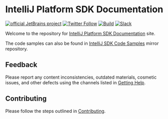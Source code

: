 # IntelliJ Platform SDK Documentation

[![official JetBrains project](https://jb.gg/badges/official.svg)][jb:confluence-on-gh]
[![Twitter Follow](https://img.shields.io/twitter/follow/JBPlatform?style=flat)][jb:twitter]
[![Build](https://github.com/JetBrains/intellij-sdk-docs/workflows/Build/badge.svg)][gh:build]
[![Slack](https://img.shields.io/badge/Slack-%23intellij--platform-blue)][jb:slack]

Welcome to the repository for [IntelliJ Platform SDK Documentation](https://plugins.jetbrains.com/docs/intellij/?from=GH-README) site.

The code samples can also be found in [IntelliJ SDK Code Samples](https://github.com/JetBrains/intellij-sdk-code-samples) mirror repository.

## Feedback
Please report any content inconsistencies, outdated materials, cosmetic issues, and other defects using the channels listed in [Getting Help](https://plugins.jetbrains.com/docs/intellij/getting-help.html).

## Contributing
Please follow the steps outlined in [Contributing](https://plugins.jetbrains.com/docs/intellij/intellij-sdk-docs-original-contributing.html).

[gh:build]: https://github.com/JetBrains/intellij-sdk-docs/actions?query=workflow%3ABuild

[jb:confluence-on-gh]: https://confluence.jetbrains.com/display/ALL/JetBrains+on+GitHub
[jb:slack]: https://plugins.jetbrains.com/slack
[jb:twitter]: https://twitter.com/JBPlatform
